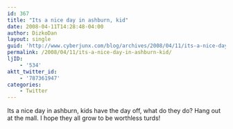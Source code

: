 ```yaml
---
id: 367
title: "Its a nice day in ashburn, kid"
date: 2008-04-11T14:28:48-04:00
author: DizkoDan
layout: single
guid: 'http://www.cyberjunx.com/blog/archives/2008/04/11/its-a-nice-day-in-ashburn-kid/'
permalink: /2008/04/11/its-a-nice-day-in-ashburn-kid/
ljID:
    - '534'
aktt_twitter_id:
    - '787361947'
categories:
    - Twitter
---
```


Its a nice day in ashburn, kids have the day off, what do they do? Hang out at the mall. I hope they all grow to be worthless turds!